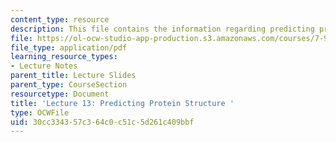 ```yaml
---
content_type: resource
description: This file contains the information regarding predicting protein structure.
file: https://ol-ocw-studio-app-production.s3.amazonaws.com/courses/7-91j-foundations-of-computational-and-systems-biology-spring-2014/30cc334357c364c0c51c5d261c409bbf_MIT7_91JS14_Lecture13.pdf
file_type: application/pdf
learning_resource_types:
- Lecture Notes
parent_title: Lecture Slides
parent_type: CourseSection
resourcetype: Document
title: 'Lecture 13: Predicting Protein Structure '
type: OCWFile
uid: 30cc3343-57c3-64c0-c51c-5d261c409bbf
---
```

